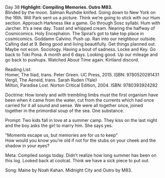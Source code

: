 Day 38 **Highlight: Compiling Memories. Outro M83.**   
Blinded by the moon. Salman Rushdie knifed. Going down to New York on the 16th. Will Park sent us a picture. Think we’re going to stick with our Hum section. Approach Harkness like a game. Go through Sosc syllabi. Hum with Jarcher. It’s a new day. Toast and whipped cream. Nearing the halfway of Cosmicomics. Holy Encephalon. The Spiral’s got to take top place in cosmicomics. Goddamn Calvino. Push up. Ran into our neighbour outside. Calling dad at 9\. Being good and living beautifully. Get things planned out. Maybe not econ. Sociology. Having a bout of sadness. Locke and Key. Go back to Toki Pona. A month and 6 days. Looking good. Up our mileage and go back to pushups. Watched About Time again. Kirtland discord. 

Reading List:  
Homer, The Iliad, trans. Peter Green. UC Press, 2015\. ISBN: 9780520281431   
Vergil, The Aeneid, trans. Sarah Ruden (Yale)   
Milton, Paradise Lost. Norton Critical Edition, 2004\. ISBN: 9780393924282

Doctrine: How lonely and with trembling limbs must the first organism have been when it came from the water, cut from the currents which had once carried for it all sound and sense. We were all together once, joined together in the primordial soup of the sea. One substance.

Prompt: Two kids fall in love at a summer camp. They kiss on the last night and the boy asks the girl to marry him. She says yes. 

“Moments escape us, but memories are for us to keep”  
How would you know you’re old if not for the stubs on your cheek and the shadow in your eyes?

Meta: Compiled songs today. Didn’t realize how long summer has been on this log. Looked back at coolcat. Think we have a sick piece to put out. 

Song: Maine by Noah Kahan. Midnight City and Outro by M83.
